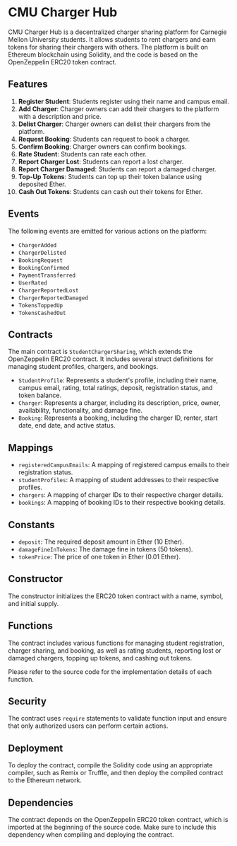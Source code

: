 # CMU Charger Hub

CMU Charger Hub is a decentralized charger sharing platform for Carnegie Mellon University students. It allows students to rent chargers and earn tokens for sharing their chargers with others. The platform is built on Ethereum blockchain using Solidity, and the code is based on the OpenZeppelin ERC20 token contract.

## Features

1. **Register Student**: Students register using their name and campus email.
2. **Add Charger**: Charger owners can add their chargers to the platform with a description and price.
3. **Delist Charger**: Charger owners can delist their chargers from the platform.
4. **Request Booking**: Students can request to book a charger.
5. **Confirm Booking**: Charger owners can confirm bookings.
6. **Rate Student**: Students can rate each other.
7. **Report Charger Lost**: Students can report a lost charger.
8. **Report Charger Damaged**: Students can report a damaged charger.
9. **Top-Up Tokens**: Students can top up their token balance using deposited Ether.
10. **Cash Out Tokens**: Students can cash out their tokens for Ether.

## Events

The following events are emitted for various actions on the platform:

- `ChargerAdded`
- `ChargerDelisted`
- `BookingRequest`
- `BookingConfirmed`
- `PaymentTransferred`
- `UserRated`
- `ChargerReportedLost`
- `ChargerReportedDamaged`
- `TokensToppedUp`
- `TokensCashedOut`

## Contracts

The main contract is `StudentChargerSharing`, which extends the OpenZeppelin ERC20 contract. It includes several struct definitions for managing student profiles, chargers, and bookings.

- `StudentProfile`: Represents a student's profile, including their name, campus email, rating, total ratings, deposit, registration status, and token balance.
- `Charger`: Represents a charger, including its description, price, owner, availability, functionality, and damage fine.
- `Booking`: Represents a booking, including the charger ID, renter, start date, end date, and active status.

## Mappings

- `registeredCampusEmails`: A mapping of registered campus emails to their registration status.
- `studentProfiles`: A mapping of student addresses to their respective profiles.
- `chargers`: A mapping of charger IDs to their respective charger details.
- `bookings`: A mapping of booking IDs to their respective booking details.

## Constants

- `deposit`: The required deposit amount in Ether (10 Ether).
- `damageFineInTokens`: The damage fine in tokens (50 tokens).
- `tokenPrice`: The price of one token in Ether (0.01 Ether).

## Constructor

The constructor initializes the ERC20 token contract with a name, symbol, and initial supply.

## Functions

The contract includes various functions for managing student registration, charger sharing, and booking, as well as rating students, reporting lost or damaged chargers, topping up tokens, and cashing out tokens.

Please refer to the source code for the implementation details of each function.

## Security

The contract uses `require` statements to validate function input and ensure that only authorized users can perform certain actions.

## Deployment

To deploy the contract, compile the Solidity code using an appropriate compiler, such as Remix or Truffle, and then deploy the compiled contract to the Ethereum network.

## Dependencies

The contract depends on the OpenZeppelin ERC20 token contract, which is imported at the beginning of the source code. Make sure to include this dependency when compiling and deploying the contract.

